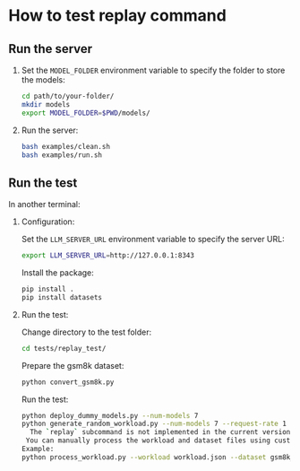 # How to test replay command

## Run the server

1. Set the `MODEL_FOLDER` environment variable to specify the folder to store the models:

    ```sh
    cd path/to/your-folder/
    mkdir models
    export MODEL_FOLDER=$PWD/models/
    ```

2. Run the server:

    ```sh
    bash examples/clean.sh
    bash examples/run.sh
    ```

## Run the test

In another terminal:

1. Configuration:

    Set the `LLM_SERVER_URL` environment variable to specify the server URL:

    ```sh
    export LLM_SERVER_URL=http://127.0.0.1:8343
    ```

    Install the package:

    ```sh
    pip install .
    pip install datasets
    ```
    <!-- I want to add datasets to requirements.txt but it would cause unwanted errors(Segmentation fault). So, I will leave it as a manual step for now. -->

2. Run the test:

    Change directory to the test folder:

    ```sh
    cd tests/replay_test/
    ```

    Prepare the gsm8k dataset:

    ```sh
    python convert_gsm8k.py
    ```

    Run the test:
    ```sh
    python deploy_dummy_models.py --num-models 7
    python generate_random_workload.py --num-models 7 --request-rate 1 --duration-minutes 1
      The `replay` subcommand is not implemented in the current version of `sllm`.
     You can manually process the workload and dataset files using custom scripts or tools.
    Example:
    python process_workload.py --workload workload.json --dataset gsm8k_dataset.json
    ```
